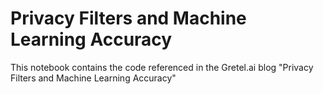 # Privacy Filters and Machine Learning Accuracy

This notebook contains the code referenced in the Gretel.ai blog "Privacy Filters and Machine Learning Accuracy"


